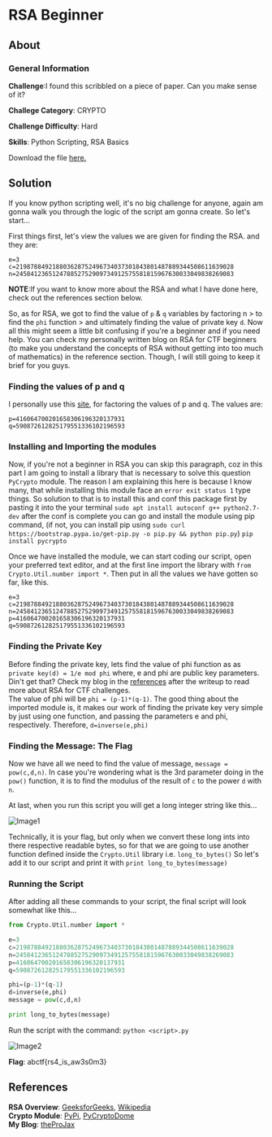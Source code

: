 # RSA Beginner
## About

### General Information

__Challenge__:I found this scribbled on a piece of paper. Can you make sense of it?

__Challege Category__: CRYPTO

__Challenge Difficulty__: Hard

__Skills__: Python Scripting, RSA Basics

Download the file [here.](https://mega.nz/file/zD4wDYiC#iLB3pMJElgWZy6Bv97FF8SJz1KEk9lWsgBSw62mtxQg)

## Solution

If you know python scripting well, it's no big challenge for anyone, again am gonna walk you through the logic of the script am gonna create. So let's start...

First things first, let's view the values we are given for finding the RSA. and they are:
```
e=3
c=219878849218803628752496734037301843801487889344508611639028
n=245841236512478852752909734912575581815967630033049838269083
```
__NOTE__:If you want to know more about the RSA and what I have done here, check out the references section below.

So, as for RSA, we got to find the value of ```p``` & ```q``` variables by factoring n > to find the ```phi``` function > and ultimately finding the value of private key ```d```. Now all this might seem a little bit confusing if you're a beginner and if you need help. You can check my personally written blog on RSA for CTF beginners (to make you understand the concepts of RSA without getting into too much of mathematics) in the reference section. Though, I will still going to keep it brief for you guys. 

### Finding the values of p and q
I personally use this [site](http://factordb.com/), for factoring the values of p and q. The values are:
```
p=416064700201658306196320137931
q=590872612825179551336102196593
```
### Installing and Importing the modules
Now, if you're not a beginner in RSA you can skip this paragraph, coz in this part I am going to install a library that is necessary to solve this question ```PyCrypto``` module. The reason I am explaining this here is because I know many, that while installing this module face an ```error exit status 1``` type things. So solution to that is to install this and conf this package first by pasting it into the your terminal ```sudo apt install autoconf g++ python2.7-dev``` after the conf is complete you can go and install the module using pip command, (if not, you can install pip using ```sudo curl https://bootstrap.pypa.io/get-pip.py -o pip.py && python pip.py```) ```pip install pycrypto```

Once we have installed the module, we can start coding our script, open your preferred text editor, and at the first line import the library with ```from Crypto.Util.number import *```. Then put in all the values we have gotten so far, like this.
```
e=3
c=219878849218803628752496734037301843801487889344508611639028
n=245841236512478852752909734912575581815967630033049838269083
p=416064700201658306196320137931
q=590872612825179551336102196593
```
### Finding the Private Key
Before finding the private key, lets find the value of phi function as as ```private key(d) = 1/e mod phi``` where, e and phi are public key parameters. Din't get that? Check my blog in the [references](#References) after the writeup to read more about RSA for CTF challenges.  
The  value of phi will be ```phi = (p-1)*(q-1)```. The good thing about the imported module is, it makes our work of finding the private key very simple by just using one function, and passing the parameters e and phi, respectively. Therefore, ```d=inverse(e,phi)```

### Finding the Message: The Flag
Now we have all we need to find the value of message, ```message = pow(c,d,n)```. In case you're wondering what is the 3rd parameter doing in the ```pow()``` function, it is to find the modulus of the result of ```c``` to the power ```d``` with ```n```.

At last, when you run this script you will get a long integer string like this... 

![Image1](https://github.com/iParamjotSingh/WriteUps/blob/master/CTFlearn/RSA%20Beginner/1.png)

Technically, it is your flag, but only when we convert these long ints into there respective readable bytes, so for that we are going to use another function defined inside the ```Crypto.Util``` library i.e. ```long_to_bytes()``` So let's add it to our script and print it with ```print long_to_bytes(message)```

### Running the Script
After adding all these commands to your script, the final script will look somewhat like this...
```python
from Crypto.Util.number import *

e=3
c=219878849218803628752496734037301843801487889344508611639028
n=245841236512478852752909734912575581815967630033049838269083
p=416064700201658306196320137931
q=590872612825179551336102196593

phi=(p-1)*(q-1)
d=inverse(e,phi)
message = pow(c,d,n)

print long_to_bytes(message)
```
Run the script with the command: ```python <script>.py```

![Image2](https://github.com/iParamjotSingh/WriteUps/blob/master/CTFlearn/RSA%20Beginner/2.png)

__Flag__: abctf{rs4_is_aw3s0m3}
## References

__RSA Overview__: [GeeksforGeeks](https://www.geeksforgeeks.org/rsa-algorithm-cryptography/), [Wikipedia](https://en.wikipedia.org/wiki/RSA_(cryptosystem))  
__Crypto Module__: [PyPi](https://pypi.org/project/pycrypto/), [PyCryptoDome](https://pycryptodome.readthedocs.io/en/latest/src/util/util.html)  
__My Blog__: [theProJax](#)


